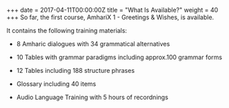 +++
date = 2017-04-11T00:00:00Z
title = "What Is Available?"
weight = 40
+++
So far, the first course, AmhariX 1 - Greetings & Wishes, is available.

It contains the following training materials:

- 8 Amharic dialogues with 34 grammatical alternatives

- 10 Tables with grammar paradigms including approx.100 grammar forms

- 12 Tables including 188 structure phrases

- Glossary including 40 items

- Audio Language Training with 5 hours of recordnings